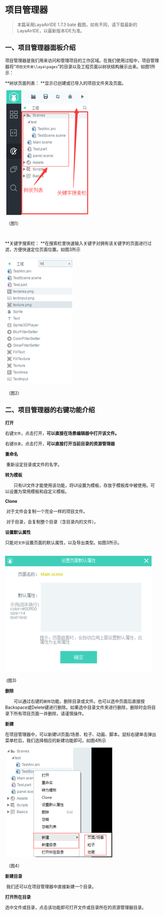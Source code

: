# 项目管理器

> 本篇采用LayaAirIDE 1.7.3 bate 截图，如有不同，请下载最新的LayaAirIDE，以最新版本IDE为准。

## 一、项目管理器面板介绍

​         项目管理器是我们用来访问和管理项目的工作区域。在我们使用过程中，项目管理器将“`项目文件夹\laya\pages`”的目录以及工程页面以树状结构展示出来。如图1所示：

**树状页面列表： **显示已创建或已导入的项目文件夹及页面。

​        ![blob.png](img/1.png)        

​        （图1）

​                   

**关键字搜索栏： **在搜索栏里快速输入关键字对拥有该关键字的页面进行过滤，方便快速定位页面位置。如图3所示

​        ![blob.png](img/2.png)        

​        （图2）

 

## 二、项目管理器的右键功能介绍

**打开**

​        右键`文件`，点击打开，**可以直接在场景编辑器中打开该文件。**

​        右键`目录`，点击打开，**可以直接打开当前目录的资源管理器**

**重命名**

​        重新设定目录或文件的名字。

**转为模板**

　　只有UI文件才能使用该功能，将UI设置为模板，存放于模板库中被使用。可以设置为常用模板和自定义模板。

**Clone**

​        对于文件会复制一个完全一样的项目文件。

​        对于目录，会复制整个目录（含目录内的文件）。

**设置默认属性**

​        只能对`文件`设置页面的默认属性，以及导出类型。如图3所示。

　　![图3](img/3.png) <br />

​		 (图3)

**删除**

　　可以通过右键的`删除`功能，删除目录或文件。也可以选中页面后直接按Backspace或Delete键进行删除。如果选中目录文件夹进行删除，删除时会将目录下所有项目页面一并删除，请谨慎操作。

**新建**

​        在项目管理器中，可以新建UI页面/场景、粒子、动画、脚本。鼠标右键单击弹出菜单栏后，我们选择相应的新建功能即可。如图4所示

​        ![blob.png](img/4.png)

​        （图4）

 **新建目录**

​        我们还可以在项目管理器中直接新建一个目录。

**打开所在目录**

​        选中文件或目录，点击该功能即可打开文件或目录所在的资源管理器目录。


